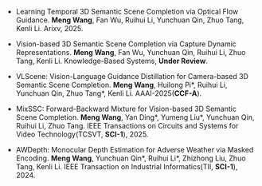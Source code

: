 
- Learning Temporal 3D Semantic Scene Completion via Optical Flow Guidance. <strong>Meng Wang</strong>, Fan Wu, Ruihui Li, Yunchuan Qin, Zhuo Tang, Kenli Li. Arixv, 2025.

- Vision-based 3D Semantic Scene Completion via Capture Dynamic Representations. <strong>Meng Wang</strong>, Fan Wu, Yunchuan Qin, Ruihui Li, Zhuo Tang, Kenli Li. Knowledge-Based Systems, <strong>Under Review</strong>.

- VLScene: Vision-Language Guidance Distillation for Camera-based 3D Semantic Scene Completion. <strong>Meng Wang</strong>, Huilong Pi*, Ruihui Li, Yunchuan Qin, Zhuo Tang*, Kenli Li. AAAI-2025(<strong>CCF-A</strong>).

- MixSSC: Forward-Backward Mixture for Vision-based 3D Semantic Scene Completion. <strong>Meng Wang</strong>, Yan Ding*, Yumeng Liu*, Yunchuan Qin, Ruihui Li, Zhuo Tang. IEEE Transactions on Circuits and Systems for Video Technology(TCSVT, <strong>SCI-1</strong>), 2025.

- AWDepth: Monocular Depth Estimation for Adverse Weather via Masked Encoding. <strong>Meng Wang</strong>, Yunchuan Qin*, Ruihui Li*, Zhizhong Liu, Zhuo Tang, Kenli Li. IEEE Transaction on Industrial Informatics(TII, <strong>SCI-1</strong>), 2024.



<!-- - X. Yang, <strong>S. Li</strong>, A. Cao*, C. Wang*, Y. Liu, X. Bai, and Q. Niu (2024). Deep Transfer Learning for P-wave Arrival Identification and Automatic Seismic Source Location in Underground Mines. <strong>International Journal of Rock Mechanics and Mining Sciences</strong>. [[Paper]](https://doi.org/10.1016/j.ijrmms.2024.105888)

- <strong>S. Li</strong>, X. Yang*, A. Cao*, C. Wang, Y. Liu, Y. Liu, and Q. Niu (2024). SeisT: A Foundational Deep-Learning Model for Earthquake Monitoring Tasks. <strong>IEEE Transactions on Geoscience and Remote Sensing</strong>. [[Paper]](https://doi.org/10.1109/TGRS.2024.3371503) [[Code]](https://github.com/senli1073/SeisT)

- A. Cao, X. Yang, C. Wang*, <strong>S. Li</strong>, Y. Liu, L. Dou, and Q. Niu (2023). High-Precision Phase Picking and Automatic Source Locating Method for Seismicity in Mines Based on Deep Transfer Learning. <strong>Journal of China Coal Society</strong>. [[Paper]](https://doi.org/10.13225/j.cnki.jccs.2023.0095)

- A. Cao, Y. Liu, X. Yang*, <strong>S. Li</strong>, C. Wang, X. Bai, and Y. Liu (2022). Physical Index and Data Fusion-Driven Method for Coal Burst Prediction in Time Sequence. <strong>Journal of China Coal Society</strong>. [[Paper]](https://doi.org/10.13225/j.cnki.jccs.2022.0680)

- X. Yang, X. Yu, C. Zhang, <strong>S. Li</strong>, and Q. Niu (2021). MineGPS: Battery-Free Localization Base Station for Coal Mine Environment. <strong>IEEE Communications Letters</strong>. [[Paper]](https://doi.org/10.1109/LCOMM.2021.3081593) -->